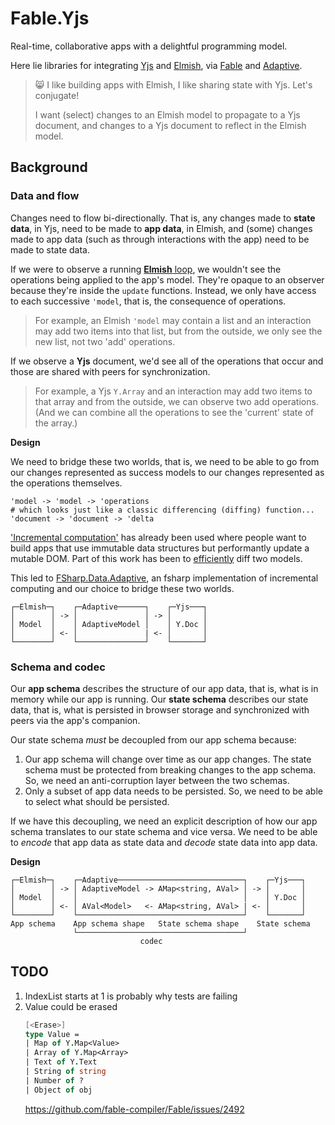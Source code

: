 # Fable.Yjs

Real-time, collaborative apps with a delightful programming model.

Here lie libraries for integrating [Yjs](https://github.com/yjs/yjs) and [Elmish](https://github.com/elmish/elmish), via [Fable](https://github.com/fable-compiler/fable) and [Adaptive](https://github.com/fsprojects/FSharp.Data.Adaptive).

> 😸 I like building apps with Elmish, I like sharing state with Yjs. Let's conjugate!
> 
> I want (select) changes to an Elmish model to propagate to a Yjs document, and changes to a Yjs document to reflect in the Elmish model.


## Background

### Data and flow

Changes need to flow bi-directionally. That is, any changes made to **state data**, in Yjs, need to be made to **app data**, in Elmish, and (some) changes made to app data (such as through interactions with the app) need to be made to state data.

If we were to observe a running [**Elmish** loop](https://elmish.github.io/elmish/#dispatch-loop), we wouldn't see the operations being applied to the app's model. They're opaque to an observer because they're inside the `update` functions. Instead, we only have access to each successive `'model`, that is, the consequence of operations.

> For example, an Elmish `'model` may contain a list and an interaction may add two items into that list, but from the outside, we only see the new list, not two 'add' operations.

If we observe a **Yjs** document, we'd see all of the operations that occur and those are shared with peers for synchronization.

> For example, a Yjs `Y.Array` and an interaction may add two items to that array and from the outside, we can observe two add operations. (And we can combine all the operations to see the 'current' state of the array.)

**Design**

We need to bridge these two worlds, that is, we need to be able to go from our changes represented as success models to our changes represented as the operations themselves.

```
'model -> 'model -> 'operations
# which looks just like a classic differencing (diffing) function...
'document -> 'document -> 'delta
```

['Incremental computation'](https://github.com/fsprojects/Fabulous/issues/258#issue-391515540) has already been used where people want to build apps that use immutable data structures but performantly update a mutable DOM. Part of this work has been to [efficiently](https://github.com/fsharp/fslang-suggestions/issues/768) diff two models.

This led to [FSharp.Data.Adaptive](https://github.com/fsprojects/FSharp.Data.Adaptive), an fsharp implementation of incremental computing and our choice to bridge these two worlds.

```
┌─Elmish─┐    ┌─Adaptive──────┐    ┌─Yjs───┐
│        │ -> │               │ -> │       │
│ Model  │    │ AdaptiveModel │    │ Y.Doc │
│        │ <- │               | <- │       │
└────────┘    └───────────────┘    └───────┘
```

### Schema and codec

Our **app schema** describes the structure of our app data, that is, what is in memory while our app is running. Our **state schema** describes our state data, that is, what is persisted in browser storage and synchronized with peers via the app's companion.

Our state schema _must_ be decoupled from our app schema because:

1. Our app schema will change over time as our app changes. The state schema must be protected from breaking changes to the app schema.
   So, we need an anti-corruption layer between the two schemas.
1. Only a subset of app data needs to be persisted.
   So, we need to be able to select what should be persisted.

If we have this decoupling, we need an explicit description of how our app schema translates to our state schema and vice versa. We need to be able to _encode_ that app data as state data and _decode_ state data into app data.

**Design**

```
┌─Elmish─┐    ┌─Adaptive────────────────────────────┐    ┌─Yjs───┐
│        │ -> │ AdaptiveModel -> AMap<string, AVal> │ -> │       │
│ Model  │    │                                     │    │ Y.Doc │
│        │ <- │ AVal<Model>   <- AMap<string, AVal> | <- │       │
└────────┘    └─────────────────────────────────────┘    └───────┘
App schema    App schema shape   State schema shape    State schema
              └─────────────────────────────────────┘
                             codec
```

## TODO

1. IndexList starts at 1 is probably why tests are failing
1. Value could be erased
   ```fsharp
   [<Erase>]
   type Value =
   | Map of Y.Map<Value>
   | Array of Y.Map<Array>
   | Text of Y.Text
   | String of string
   | Number of ?
   | Object of obj
   ```
   https://github.com/fable-compiler/Fable/issues/2492
